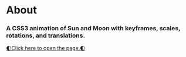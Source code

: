 <h1>About</h1>

<h3>
A CSS3 animation of Sun and Moon with keyframes, scales, rotations, and translations.
</h3>


<a href="romualdo-ah.github.io/sunmoonrise/">🌓Click here to open the page.🌓</a>
